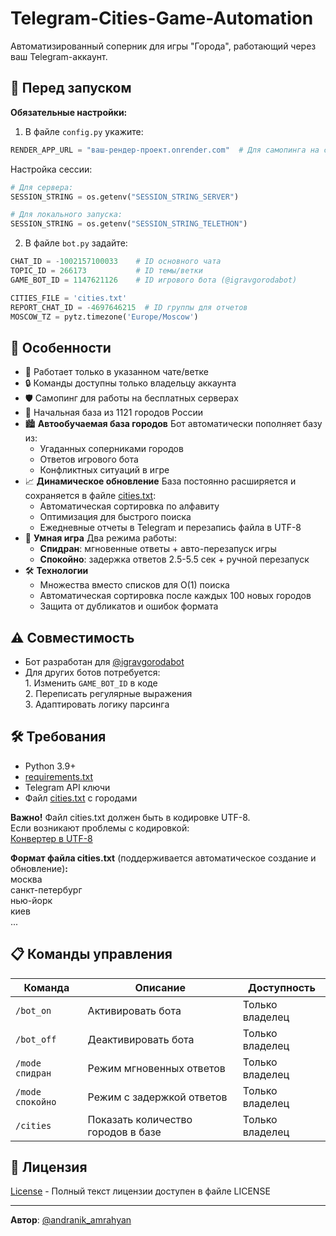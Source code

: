 # Telegram-Cities-Game-Automation
Автоматизированный соперник для игры "Города", работающий через ваш Telegram-аккаунт.

## 🚨 Перед запуском

**Обязательные настройки:**
1. В файле `config.py` укажите:
```python
RENDER_APP_URL = "ваш-рендер-проект.onrender.com"  # Для самопинга на сервере
```
Настройка сессии:
```python
# Для сервера:
SESSION_STRING = os.getenv("SESSION_STRING_SERVER")

# Для локального запуска:
SESSION_STRING = os.getenv("SESSION_STRING_TELETHON")
```
2. В файле `bot.py` задайте:
```python
CHAT_ID = -1002157100033    # ID основного чата
TOPIC_ID = 266173           # ID темы/ветки
GAME_BOT_ID = 1147621126    # ID игрового бота (@igravgorodabot)

CITIES_FILE = 'cities.txt'
REPORT_CHAT_ID = -4697646215  # ID группы для отчетов
MOSCOW_TZ = pytz.timezone('Europe/Moscow')
```

## 🌟 Особенности

- 🔐 Работает только в указанном чате/ветке
- 🔒 Команды доступны только владельцу аккаунта
- 🛡 Самопинг для работы на бесплатных серверах
- 🌆 Начальная база из 1121 городов России
- 🏙 **Автообучаемая база городов**
  Бот автоматически пополняет базу из:
    - Угаданных соперниками городов
    - Ответов игрового бота
    - Конфликтных ситуаций в игре
- 📈 **Динамическое обновление**
  База постоянно расширяется и сохраняется в файле [cities.txt](cities.txt):
    - Автоматическая сортировка по алфавиту
    - Оптимизация для быстрого поиска
    - Ежедневные отчеты в Telegram и перезапись файла в UTF-8
- 🚀 **Умная игра**
  Два режима работы:
    - **Спидран**: мгновенные ответы + авто-перезапуск игры
    - **Спокойно**: задержка ответов 2.5-5.5 сек + ручной перезапуск
- 🛠 **Технологии**
  - Множества вместо списков для O(1) поиска
  - Автоматическая сортировка после каждых 100 новых городов
  - Защита от дубликатов и ошибок формата

## ⚠️ Совместимость

- Бот разработан для [@igravgorodabot](https://t.me/igravgorodabot)
- Для других ботов потребуется:\
    1\. Изменить `GAME_BOT_ID` в коде\
    2\. Переписать регулярные выражения\
    3\. Адаптировать логику парсинга

## 🛠️ Требования

- Python 3.9+
- [requirements.txt](requirements.txt)
- Telegram API ключи
- Файл [cities.txt](cities.txt) с городами

**Важно!** Файл cities.txt должен быть в кодировке UTF-8.  
Если возникают проблемы с кодировкой:  
[Конвертер в UTF-8](https://subtitletools.com/convert-text-files-to-utf8-online)

**Формат файла cities.txt** (поддерживается автоматическое создание и обновление)**:**\
москва\
санкт-петербург\
нью-йорк\
киев\
...

## 📋 Команды управления

| Команда           | Описание                          | Доступность       |
|-------------------|-----------------------------------|-------------------|
| `/bot_on`         | Активировать бота                 | Только владелец   |
| `/bot_off`        | Деактивировать бота               | Только владелец   |
| `/mode спидран`   | Режим мгновенных ответов          | Только владелец   |
| `/mode спокойно`  | Режим с задержкой ответов         | Только владелец   |
| `/cities`         | Показать количество городов в базе| Только владелец   |

## 📄 Лицензия

[License](LICENSE) - Полный текст лицензии доступен в файле LICENSE

---

**Автор**: [@andranik_amrahyan](https://t.me/andranik_amrahyan)